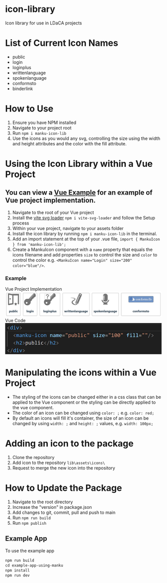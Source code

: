 # icon-library
Icon library for use in LDaCA projects

# List of Current Icon Names
- public
- login
- loginplus
- writtenlanguage
- spokenlanguage
- conformsto
- binderlink

# How to Use
1. Ensure you have NPM installed
2. Navigate to your project root
3. Run `npm i manku-icon-lib`
4. Use the icons as you would any svg, controlling the size using the width and height attributes and the color with the fill attribute. 

# Using the Icon Library within a Vue Project
## You can view a [Vue Example](https://github.com/Language-Research-Technology/manku-icons/tree/main/Vue%20Example) for an example of Vue project implementation.
1. Navigate to the root of your Vue project
2. Install the [vite svg loader](https://www.npmjs.com/package/vite-svg-loader) `npm i vite-svg-loader` and follow the Setup process
3. Within your vue project, navigate to your assets folder
4. Install the icon library by running `npm i manku-icon-lib` in the terminal. 
5. Add an import statement at the top of your .vue file, `import { MankuIcon } from 'manku-icon-lib';`
6. Create a MankuIcon component with a `name` property that equals the icons filename and add properties `size` to control the size and `color` to control the color e.g. `<MankuIcon name="Login" size="200" color="blue"/>`. 

### Example
Vue Project Implementation
![Use Example](image-1.png)
Vue Code
![Example Implementation](image-2.png)


# Manipulating the icons within a Vue Project
- The styling of the icons can be changed either in a css class that can be applied to the Vue component or the styling can be directly applied to the vue component. 
- The color of an icon can be changed using `color: ;` e.g. `color: red;`
- By default an icons will fill it's container, the size of an icon can be changed by using `width: ;` and `height: ;` values, e.g. `width: 100px;`

# Adding an icon to the package
1. Clone the repository
2. Add icon to the repository `lib\assets\icons\`
3. Request to merge the new icon into the repository

# How to Update the Package
1. Navigate to the root directory
2. Increase the "version" in package.json
3. Add changes to git, commit, pull and push to main
4. Run `npm run build`
5. Run `npm publish`


## Example App

To use the example app
```
npm run build
cd example-app-using-manku
npm install
npm run dev
```